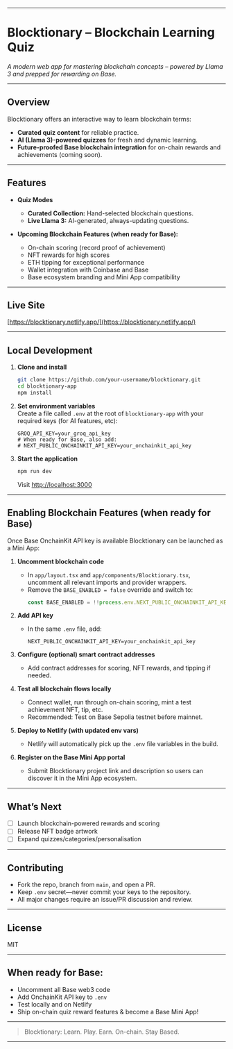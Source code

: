 ***

# Blocktionary – Blockchain Learning Quiz

_A modern web app for mastering blockchain concepts – powered by Llama 3 and prepped for rewarding on Base._

***

## Overview

Blocktionary offers an interactive way to learn blockchain terms:
- **Curated quiz content** for reliable practice.
- **AI (Llama 3)-powered quizzes** for fresh and dynamic learning.
- **Future-proofed Base blockchain integration** for on-chain rewards and achievements (coming soon).

***

## Features

- **Quiz Modes**
  - **Curated Collection:** Hand-selected blockchain questions.
  - **Live Llama 3:** AI-generated, always-updating questions.

- **Upcoming Blockchain Features (when ready for Base):**
  - On-chain scoring (record proof of achievement)
  - NFT rewards for high scores
  - ETH tipping for exceptional performance
  - Wallet integration with Coinbase and Base
  - Base ecosystem branding and Mini App compatibility

***

## Live Site

[https://blocktionary.netlify.app/](https://blocktionary.netlify.app/)

***

## Local Development

1. **Clone and install**
    ```bash
    git clone https://github.com/your-username/blocktionary.git
    cd blocktionary-app
    npm install
    ```

2. **Set environment variables**  
   Create a file called `.env` at the root of `blocktionary-app` with your required keys (for AI features, etc):

    ```
    GROQ_API_KEY=your_groq_api_key
    # When ready for Base, also add:
    # NEXT_PUBLIC_ONCHAINKIT_API_KEY=your_onchainkit_api_key
    ```

3. **Start the application**
    ```bash
    npm run dev
    ```
    Visit [http://localhost:3000](http://localhost:3000)

***

## Enabling Blockchain Features (when ready for Base)

Once Base OnchainKit API key is available Blocktionary can be launched as a Mini App:

1. **Uncomment blockchain code**
    - In `app/layout.tsx` and `app/components/Blocktionary.tsx`, uncomment all relevant imports and provider wrappers.
    - Remove the `BASE_ENABLED = false` override and switch to:
      ```js
      const BASE_ENABLED = !!process.env.NEXT_PUBLIC_ONCHAINKIT_API_KEY;
      ```

2. **Add API key**
    - In the same `.env` file, add:
      ```
      NEXT_PUBLIC_ONCHAINKIT_API_KEY=your_onchainkit_api_key
      ```

3. **Configure (optional) smart contract addresses**
    - Add contract addresses for scoring, NFT rewards, and tipping if needed.

4. **Test all blockchain flows locally**
    - Connect wallet, run through on-chain scoring, mint a test achievement NFT, tip, etc.
    - Recommended: Test on Base Sepolia testnet before mainnet.

5. **Deploy to Netlify (with updated env vars)**
    - Netlify will automatically pick up the `.env` file variables in the build.

6. **Register on the Base Mini App portal**
    - Submit Blocktionary project link and description so users can discover it in the Mini App ecosystem.

***

## What’s Next

- [ ] Launch blockchain-powered rewards and scoring
- [ ] Release NFT badge artwork
- [ ] Expand quizzes/categories/personalisation

***

## Contributing

- Fork the repo, branch from `main`, and open a PR.
- Keep `.env` secret—never commit your keys to the repository.
- All major changes require an issue/PR discussion and review.

***

## License

MIT

***

## When ready for Base:

- Uncomment all Base web3 code
- Add OnchainKit API key to `.env`
- Test locally and on Netlify
- Ship on-chain quiz reward features & become a Base Mini App!

***

> Blocktionary: Learn. Play. Earn. On-chain. Stay Based.

***